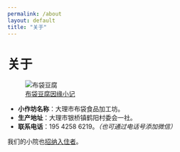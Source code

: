 ```yaml
---
permalink: /about
layout: default
title: "关于"
---
```


# 关于

<figure class="figure">
  <img src="https://gcore.jsdelivr.net/gh/budaipro/assets/img/cover.jpg" alt="布袋豆腐">
  <div><a href="/story">布袋豆腐因缘小记</a></div>
</figure>

* <b>小作坊名称</b>：大理市布袋食品加工坊。
* <b>生产地址</b>：大理市银桥镇鹤阳村委会一社。
* <b>联系电话</b>：195 4258 6219。<em>（也可通过电话号添加微信）</em>

<p>我们的小院也<a href="/inn">招纳入住者</a>。</p>
